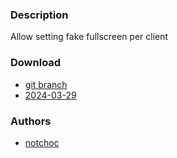 ### Description
Allow setting fake fullscreen per client

### Download
- [git branch](https://codeberg.org/notchoc/dwl/src/branch/fakefullscreenclient)
- [2024-03-29](https://codeberg.org/dwl/dwl-patches/raw/branch/main/patches/fakefullscreenclient/fakefullscreenclient.patch)
### Authors
- [notchoc](https://codeberg.org/notchoc)
